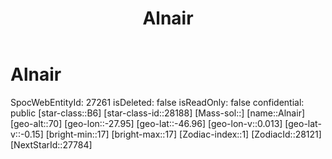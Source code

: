 ﻿---
title: "Alnair"
location: [-46.96,-27.95,70]
type: Station
tags:
- astro/Star

---

# Alnair

SpocWebEntityId: 27261
isDeleted: false
isReadOnly: false
confidential: public
[star-class::B6]
[star-class-id::28188]
[Mass-sol::]
[name::Alnair]
[geo-alt::70]
[geo-lon::-27.95]
[geo-lat::-46.96]
[geo-lon-v::0.013]
[geo-lat-v::-0.15]
[bright-min::17]
[bright-max::17]
[Zodiac-index::1]
[ZodiacId::28121]
[NextStarId::27784]

